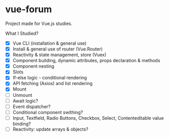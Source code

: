 # vue-forum

Project made for Vue.js studies.

What I Studied?

- [x] Vue CLI (installation & general use)
- [x] Install & general use of router (Vue.Router)
- [x] Reactivity & state management, store (Vuex)
- [x] Component building, dynamic attributes, props declaration & methods
- [x] Component nesting
- [x] Slots
- [x] If-else logic - conditional rendering
- [x] API fetching (Axios) and list rendering
- [x] Mount
- [ ] Unmount
- [ ] Await logic?
- [ ] Event dispatcher?
- [ ] Conditional component swithing?
- [ ] Input, Textfield, Radio Buttons, Checkbox, Select, Contenteditable value binding?
- [ ] Reactivity: update arrays & objects?

